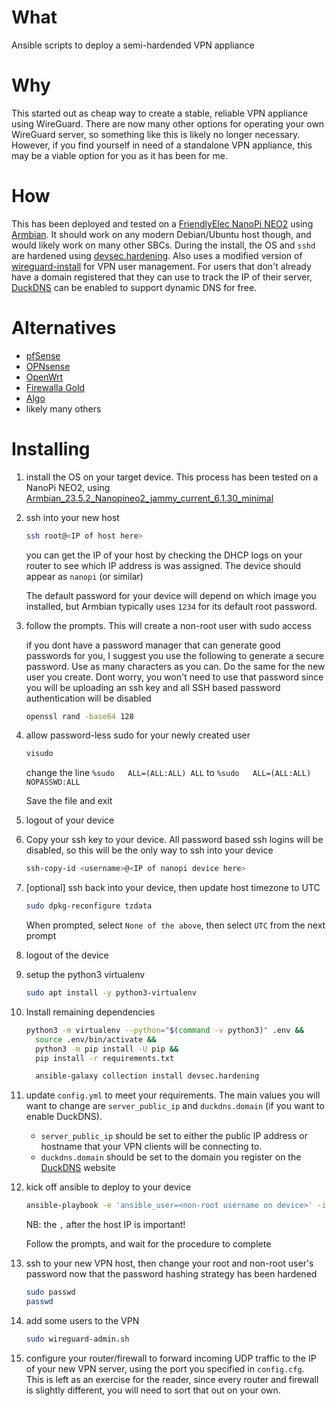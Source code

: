 # What

Ansible scripts to deploy a semi-hardended VPN appliance

# Why

This started out as cheap way to create a stable, reliable VPN appliance using WireGuard. There are now many other options for operating your own
WireGuard server, so something like this is likely no longer necessary. However, if you find yourself in need of a standalone VPN appliance, this
may be a viable option for you as it has been for me.

# How

This has been deployed and tested on a [FriendlyElec NanoPi NEO2](https://wiki.friendlyelec.com/wiki/index.php/NanoPi_NEO2) using [Armbian](https://www.armbian.com/nanopi-neo-2/). It
should work on any modern Debian/Ubuntu host though, and would likely work on many other SBCs. During the install, the OS and `sshd` are hardened using [devsec.hardening](https://github.com/dev-sec/ansible-collection-hardening). Also
uses a modified version of [wireguard-install](https://github.com/angristan/wireguard-install) for VPN user management. For users that don't already have a domain registered that they can use to
track the IP of their server, [DuckDNS](https://www.duckdns.org/) can be enabled to support dynamic DNS for free.

# Alternatives

- [pfSense](https://docs.netgate.com/pfsense/en/latest/vpn/wireguard/index.html)
- [OPNsense](https://docs.opnsense.org/manual/how-tos/wireguard-client.html)
- [OpenWrt](https://openwrt.org/docs/guide-user/services/vpn/wireguard/start)
- [Firewalla Gold](https://help.firewalla.com/hc/en-us/articles/1500004087521-WireGuard-VPN-Server-)
- [Algo](https://github.com/trailofbits/algo)
- likely many others

# Installing

1. install the OS on your target device. This process has been tested on a NanoPi NEO2, using [Armbian_23.5.2_Nanopineo2_jammy_current_6.1.30_minimal](https://www.armbian.com/nanopi-neo-2/)

2. ssh into your new host

   ```bash
   ssh root@<IP of host here>
   ```

   you can get the IP of your host by checking the DHCP logs on your router to see which IP address is was assigned. The device should appear as `nanopi` (or similar)

   The default password for your device will depend on which image you installed, but Armbian typically uses `1234` for its default root password.

3. follow the prompts. This will create a non-root user with sudo access

   if you dont have a password manager that can generate good passwords for you, I suggest you use the following to generate a secure password. Use as many characters as you can. Do the same for the new user you create. Dont worry, you won't need to use that password since you will be uploading an ssh key and all SSH based password authentication will be disabled

   ```bash
   openssl rand -base64 128
   ```

4. allow password-less sudo for your newly created user

   ```bash
   visudo
   ```

   change the line `%sudo   ALL=(ALL:ALL) ALL` to `%sudo   ALL=(ALL:ALL) NOPASSWD:ALL`

   Save the file and exit

5. logout of your device

6. Copy your ssh key to your device. All password based ssh logins will be disabled, so this will be the only way to ssh into your device

   ```bash
   ssh-copy-id <username>@<IP of nanopi device here>
   ```

7. [optional] ssh back into your device, then update host timezone to UTC

   ```bash
   sudo dpkg-reconfigure tzdata
   ```

   When prompted, select `None of the above`, then select `UTC` from the next prompt

8. logout of the device

9. setup the python3 virtualenv

   ```bash
   sudo apt install -y python3-virtualenv
   ```

10. Install remaining dependencies

    ```bash
    python3 -m virtualenv --python="$(command -v python3)" .env &&
      source .env/bin/activate &&
      python3 -m pip install -U pip &&
      pip install -r requirements.txt

      ansible-galaxy collection install devsec.hardening
    ```

11. update `config.yml` to meet your requirements. The main values you will want to change are `server_public_ip` and `duckdns.domain` (if you want to enable
    DuckDNS).

    - `server_public_ip` should be set to either the public IP address or hostname that your VPN clients will be connecting to.
    - `duckdns.domain` should be set to the domain you register on the [DuckDNS](https://www.duckdns.org/) website

12. kick off ansible to deploy to your device

    ```bash
    ansible-playbook -e 'ansible_user=<non-root username on device>' -i <IP of your device>, main.yml
    ```

    NB: the `,` after the host IP is important!

    Follow the prompts, and wait for the procedure to complete

13. ssh to your new VPN host, then change your root and non-root user's password now that the password hashing strategy has been hardened

    ```bash
    sudo passwd
    passwd
    ```

14. add some users to the VPN

    ```bash
    sudo wireguard-admin.sh
    ```

15. configure your router/firewall to forward incoming UDP traffic to the IP of your new VPN server, using the port you specified in `config.cfg`.  
    This is left as an exercise for the reader, since every router and firewall is slightly different, you will need to sort that out on your own.
